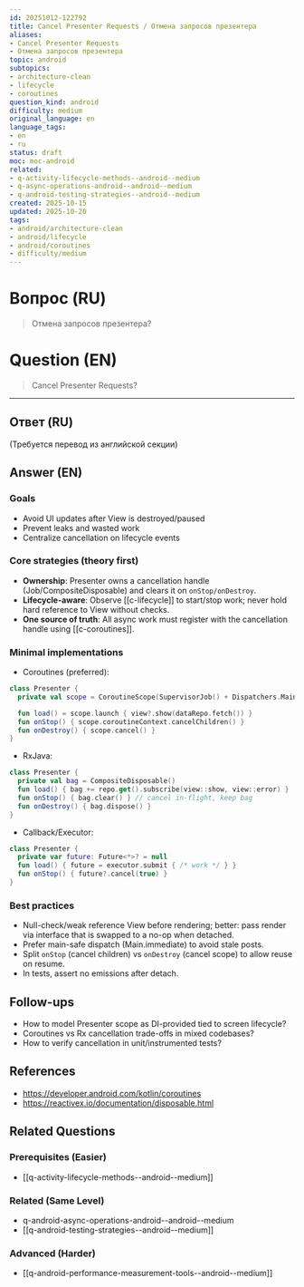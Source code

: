 ```yaml
---
id: 20251012-122792
title: Cancel Presenter Requests / Отмена запросов презентера
aliases:
- Cancel Presenter Requests
- Отмена запросов презентера
topic: android
subtopics:
- architecture-clean
- lifecycle
- coroutines
question_kind: android
difficulty: medium
original_language: en
language_tags:
- en
- ru
status: draft
moc: moc-android
related:
- q-activity-lifecycle-methods--android--medium
- q-async-operations-android--android--medium
- q-android-testing-strategies--android--medium
created: 2025-10-15
updated: 2025-10-20
tags:
- android/architecture-clean
- android/lifecycle
- android/coroutines
- difficulty/medium
---
```


# Вопрос (RU)
> Отмена запросов презентера?

# Question (EN)
> Cancel Presenter Requests?

---

## Ответ (RU)

(Требуется перевод из английской секции)

## Answer (EN)

### Goals
- Avoid UI updates after View is destroyed/paused
- Prevent leaks and wasted work
- Centralize cancellation on lifecycle events

### Core strategies (theory first)
- **Ownership**: Presenter owns a cancellation handle (Job/CompositeDisposable) and clears it on `onStop/onDestroy`.
- **Lifecycle-aware**: Observe [[c-lifecycle]] to start/stop work; never hold hard reference to View without checks.
- **One source of truth**: All async work must register with the cancellation handle using [[c-coroutines]].

### Minimal implementations

- Coroutines (preferred):
```kotlin
class Presenter {
  private val scope = CoroutineScope(SupervisorJob() + Dispatchers.Main.immediate)

  fun load() = scope.launch { view?.show(dataRepo.fetch()) }
  fun onStop() { scope.coroutineContext.cancelChildren() }
  fun onDestroy() { scope.cancel() }
}
```

- RxJava:
```kotlin
class Presenter {
  private val bag = CompositeDisposable()
  fun load() { bag += repo.get().subscribe(view::show, view::error) }
  fun onStop() { bag.clear() } // cancel in-flight, keep bag
  fun onDestroy() { bag.dispose() }
}
```

- Callback/Executor:
```kotlin
class Presenter {
  private var future: Future<*>? = null
  fun load() { future = executor.submit { /* work */ } }
  fun onStop() { future?.cancel(true) }
}
```

### Best practices
- Null-check/weak reference View before rendering; better: pass render via interface that is swapped to a no-op when detached.
- Prefer main-safe dispatch (Main.immediate) to avoid stale posts.
- Split `onStop` (cancel children) vs `onDestroy` (cancel scope) to allow reuse on resume.
- In tests, assert no emissions after detach.

## Follow-ups
- How to model Presenter scope as DI-provided tied to screen lifecycle?
- Coroutines vs Rx cancellation trade-offs in mixed codebases?
- How to verify cancellation in unit/instrumented tests?

## References
- https://developer.android.com/kotlin/coroutines
- https://reactivex.io/documentation/disposable.html

## Related Questions

### Prerequisites (Easier)
- [[q-activity-lifecycle-methods--android--medium]]

### Related (Same Level)
- q-android-async-operations-android--android--medium
- [[q-android-testing-strategies--android--medium]]

### Advanced (Harder)
- [[q-android-performance-measurement-tools--android--medium]]
